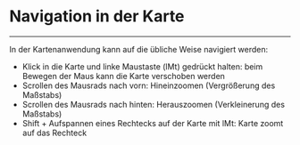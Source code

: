 # Navigation in der Karte
***

In der Kartenanwendung kann auf die übliche Weise navigiert werden:
* Klick in die Karte und linke Maustaste (lMt) gedrückt halten: beim Bewegen der Maus kann die Karte verschoben werden
* Scrollen des Mausrads nach vorn: Hineinzoomen (Vergrößerung des Maßstabs)
* Scrollen des Mausrads nach hinten: Herauszoomen (Verkleinerung des Maßstabs)
* Shift + Aufspannen eines Rechtecks auf der Karte mit lMt: Karte zoomt auf das Rechteck

